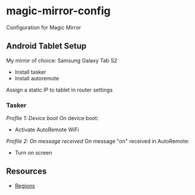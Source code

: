 # magic-mirror-config
Configuration for Magic Mirror


## Android Tablet Setup

My mirror of choice: Samsung Galaxy Tab S2

* Install tasker
* Install autoremote

Assign a static IP to tablet in router settings

### Tasker

*Profile 1: Device boot*
On device boot:
- Activate AutoRemote WiFi

*Profile 2: On message received*
On message "on" received in AutoRemote:
- Turn on screen


## Resources 

* [Regions](https://forum.magicmirror.builders/topic/286/regions/2)
